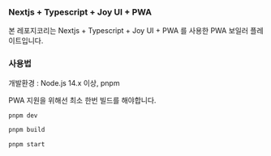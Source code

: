 ### Nextjs + Typescript + Joy UI + PWA

본 레포지코리는 Nextjs + Typescript + Joy UI + PWA 를 사용한 PWA 보일러 플레이트입니다.

### 사용법

개발환경 : Node.js 14.x 이상, pnpm

PWA 지원을 위해선 최소 한번 빌드를 해야합니다.

```bash
pnpm dev
```

```bash
pnpm build
```

```bash
pnpm start
```

